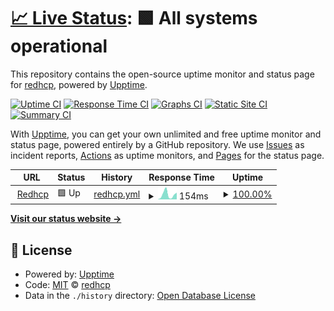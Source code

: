# [📈 Live Status](https://redhcp.github.io/status-page): <!--live status--> **🟩 All systems operational**

This repository contains the open-source uptime monitor and status page for [redhcp](https://redhcp.github.io/status-page), powered by [Upptime](https://github.com/upptime/upptime).

[![Uptime CI](https://github.com/redhcp/status-page/workflows/Uptime%20CI/badge.svg)](https://github.com/redhcp/status-page/actions?query=workflow%3A%22Uptime+CI%22)
[![Response Time CI](https://github.com/redhcp/status-page/workflows/Response%20Time%20CI/badge.svg)](https://github.com/redhcp/status-page/actions?query=workflow%3A%22Response+Time+CI%22)
[![Graphs CI](https://github.com/redhcp/status-page/workflows/Graphs%20CI/badge.svg)](https://github.com/redhcp/status-page/actions?query=workflow%3A%22Graphs+CI%22)
[![Static Site CI](https://github.com/redhcp/status-page/workflows/Static%20Site%20CI/badge.svg)](https://github.com/redhcp/status-page/actions?query=workflow%3A%22Static+Site+CI%22)
[![Summary CI](https://github.com/redhcp/status-page/workflows/Summary%20CI/badge.svg)](https://github.com/redhcp/status-page/actions?query=workflow%3A%22Summary+CI%22)

With [Upptime](https://upptime.js.org), you can get your own unlimited and free uptime monitor and status page, powered entirely by a GitHub repository. We use [Issues](https://github.com/redhcp/status-page/issues) as incident reports, [Actions](https://github.com/redhcp/status-page/actions) as uptime monitors, and [Pages](https://redhcp.github.io/status-page) for the status page.

<!--start: status pages-->
<!-- This summary is generated by Upptime (https://github.com/upptime/upptime) -->
<!-- Do not edit this manually, your changes will be overwritten -->
<!-- prettier-ignore -->
| URL | Status | History | Response Time | Uptime |
| --- | ------ | ------- | ------------- | ------ |
| <img alt="" src="https://icons.duckduckgo.com/ip3/www.redhcp.site.ico" height="13"> [Redhcp](https://www.redhcp.site/) | 🟩 Up | [redhcp.yml](https://github.com/redhcp/status-page/commits/HEAD/history/redhcp.yml) | <details><summary><img alt="Response time graph" src="./graphs/redhcp/response-time-week.png" height="20"> 154ms</summary><br><a href="https://redhcp.github.io/status-page/history/redhcp"><img alt="Response time 159" src="https://img.shields.io/endpoint?url=https%3A%2F%2Fraw.githubusercontent.com%2Fredhcp%2Fstatus-page%2FHEAD%2Fapi%2Fredhcp%2Fresponse-time.json"></a><br><a href="https://redhcp.github.io/status-page/history/redhcp"><img alt="24-hour response time 211" src="https://img.shields.io/endpoint?url=https%3A%2F%2Fraw.githubusercontent.com%2Fredhcp%2Fstatus-page%2FHEAD%2Fapi%2Fredhcp%2Fresponse-time-day.json"></a><br><a href="https://redhcp.github.io/status-page/history/redhcp"><img alt="7-day response time 154" src="https://img.shields.io/endpoint?url=https%3A%2F%2Fraw.githubusercontent.com%2Fredhcp%2Fstatus-page%2FHEAD%2Fapi%2Fredhcp%2Fresponse-time-week.json"></a><br><a href="https://redhcp.github.io/status-page/history/redhcp"><img alt="30-day response time 508" src="https://img.shields.io/endpoint?url=https%3A%2F%2Fraw.githubusercontent.com%2Fredhcp%2Fstatus-page%2FHEAD%2Fapi%2Fredhcp%2Fresponse-time-month.json"></a><br><a href="https://redhcp.github.io/status-page/history/redhcp"><img alt="1-year response time 177" src="https://img.shields.io/endpoint?url=https%3A%2F%2Fraw.githubusercontent.com%2Fredhcp%2Fstatus-page%2FHEAD%2Fapi%2Fredhcp%2Fresponse-time-year.json"></a></details> | <details><summary><a href="https://redhcp.github.io/status-page/history/redhcp">100.00%</a></summary><a href="https://redhcp.github.io/status-page/history/redhcp"><img alt="All-time uptime 99.76%" src="https://img.shields.io/endpoint?url=https%3A%2F%2Fraw.githubusercontent.com%2Fredhcp%2Fstatus-page%2FHEAD%2Fapi%2Fredhcp%2Fuptime.json"></a><br><a href="https://redhcp.github.io/status-page/history/redhcp"><img alt="24-hour uptime 100.00%" src="https://img.shields.io/endpoint?url=https%3A%2F%2Fraw.githubusercontent.com%2Fredhcp%2Fstatus-page%2FHEAD%2Fapi%2Fredhcp%2Fuptime-day.json"></a><br><a href="https://redhcp.github.io/status-page/history/redhcp"><img alt="7-day uptime 100.00%" src="https://img.shields.io/endpoint?url=https%3A%2F%2Fraw.githubusercontent.com%2Fredhcp%2Fstatus-page%2FHEAD%2Fapi%2Fredhcp%2Fuptime-week.json"></a><br><a href="https://redhcp.github.io/status-page/history/redhcp"><img alt="30-day uptime 100.00%" src="https://img.shields.io/endpoint?url=https%3A%2F%2Fraw.githubusercontent.com%2Fredhcp%2Fstatus-page%2FHEAD%2Fapi%2Fredhcp%2Fuptime-month.json"></a><br><a href="https://redhcp.github.io/status-page/history/redhcp"><img alt="1-year uptime 99.68%" src="https://img.shields.io/endpoint?url=https%3A%2F%2Fraw.githubusercontent.com%2Fredhcp%2Fstatus-page%2FHEAD%2Fapi%2Fredhcp%2Fuptime-year.json"></a></details>

<!--end: status pages-->

[**Visit our status website →**](https://redhcp.github.io/status-page)

## 📄 License

- Powered by: [Upptime](https://github.com/upptime/upptime)
- Code: [MIT](./LICENSE) © [redhcp](https://redhcp.github.io/status-page)
- Data in the `./history` directory: [Open Database License](https://opendatacommons.org/licenses/odbl/1-0/)
